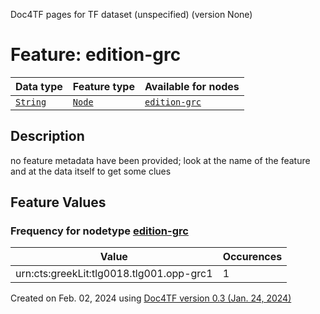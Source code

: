 Doc4TF pages for TF dataset (unspecified) (version None)
# Feature: edition-grc
Data type|Feature type|Available for nodes
---|---|---
[`String`](featurebydatatype.md#string)|[`Node`](featurebytype.md#node)| [`edition-grc`](featurebynodetype.md#edition-grc) 
## Description
no feature metadata have been provided; look at the name of the feature and at the data itself to get some clues
## Feature Values
### Frequency for nodetype [edition-grc](featurebynodetype.md#edition-grc)
Value|Occurences
---|---
urn:cts:greekLit:tlg0018.tlg001.opp-grc1|1
 

Created on Feb. 02, 2024 using [Doc4TF  version 0.3 (Jan. 24, 2024)](https://github.com/tonyjurg/Doc4TF) 